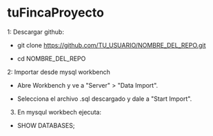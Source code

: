 # tuFincaProyecto

1: Descargar github:

- git clone https://github.com/TU_USUARIO/NOMBRE_DEL_REPO.git
  
- cd NOMBRE_DEL_REPO

  

2: Importar desde mysql workbench

- Abre Workbench y ve a "Server" > "Data Import".

- Selecciona el archivo .sql descargado y dale a "Start Import".


3. En mysqul workbech ejecuta:

- SHOW DATABASES;
